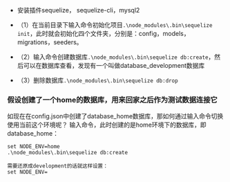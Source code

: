 - 安装插件sequelize， sequelize-cli，mysql2

- （1）在当前目录下输入命令初始化项目`.\node_modules\.bin\sequelize init`，此时就会初始化四个文件夹，分别是：config，models，migrations，seeders。
- （2）输入命令创建数据库`.\node_modules\.bin\sequelize db:create`，然后可以在数据库查看，发现有一个叫做database_development数据库
- （3）删除数据库`.\node_modules\.bin\sequelize db:drop`



### 假设创建了一个home的数据库，用来回家之后作为测试数据连接它
如现在在config.json中创建了database_home数据库，那如何通过输入命令切换使用当前这个环境呢？
输入命令，此时创建的是home环境下的数据库，即database_home：
```
set NODE_ENV=home
.\node_modules\.bin\sequelize db:create

需要还原成development的话就这样设置：
set NODE_ENV=
```




